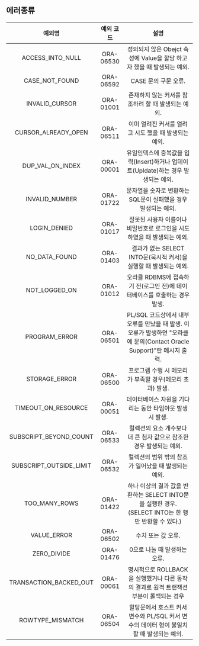 ## 에러종류

|**예외명**|    예외  코드     |**설명**|
|:---------------------:|:------------------:|:---------------------------------------------------------------------------------------:|
| ACCESS_INTO_NULL     | ORA-06530 | 정의되지 않은 Obejct 속성에 Value을 할당 하고자 했을 때 발생되는 예외.              |
| CASE_NOT_FOUND      | ORA-06592 | CASE 문의 구문 오류.                                                                   |
| INVALID_CURSOR      | ORA-01001 | 존재하지 않는 커서를 참조하려 할 때 발생되는 예외.                                  |
| CURSOR_ALREADY_OPEN | ORA-06511 | 이미 열려진 커서를 열려고 시도 했을 때 발생되는 예외.                                |
| DUP_VAL_ON_INDEX    | ORA-00001 | 유일인덱스에 중복값을 입력(Insert)하거나 업데이트(Upldate)하는 경우 발생되는 예외. |
| INVALID_NUMBER | ORA-01722 | 문자열을 숫자로 변환하는 SQL문이 실패했을 경우 발생되는 예외. |
| LOGIN_DENIED | ORA-01017 | 잘못된 사용자 이름이나 비밀번호로 로그인을 시도 하였을 때 발생되는 예외. |
| NO_DATA_FOUND | ORA-01403 | 결과가 없는 SELECT INTO문(묵시적 커서)을 실행할 때 발생되는 예외. |
| NOT_LOGGED_ON | ORA-01012 | 오라클 RDBMS에 접속하기 전(로그인 전)에 데이터베이스를 호출하는 경우 발생. |
| PROGRAM_ERROR | ORA-06501 | PL/SQL 코드상에서 내부 오류를 만났을 때 발생. 이 오류가 발생하면 "오라클에 문의(Contact Oracle Support)"란 메시지 출력. |
| STORAGE_ERROR | ORA-06500 | 프로그램 수행 시 메모리가 부족할 경우(메모리 초과) 발생. |
| TIMEOUT_ON_RESOURCE | ORA-00051 | 데이터베이스 자원을 기다리는 동안 타임아웃 발생 시 발생. |
| SUBSCRIPT_BEYOND_COUNT | ORA-06533 | 컬렉션의 요소 개수보다 더 큰 첨자 값으로 참조한 경우 발생되는 예외. |
| SUBSCRIPT_OUTSIDE_LIMIT | ORA-06532 | 컬렉션의 범위 밖의 참조가 일어났을 때 발생되는 예외. |
| TOO_MANY_ROWS | ORA-01422 | 하나 이상의 결과 값을 반환하는 SELECT INTO문을 실행한 경우. (SELECT INTO는 한 행만 반환할 수 있다.) |
| VALUE_ERROR | ORA-06502 | 수치 또는 값 오류. |
| ZERO_DIVIDE | ORA-01476 | 0으로 나눌 때 발생하는 오류. |
| TRANSACTION_BACKED_OUT | ORA-00061 | 명시적으로 ROLLBACK을 실행했거나 다른 동작의 결과로 원격 트랜잭션 부분이 롤백되는 경우 |
| ROWTYPE_MISMATCH | ORA-06504 | 할당문에서 호스트 커서 변수와 PL/SQL 커서 변수의 데이터 형이 불일치 할 때 발생되는 예외. |
